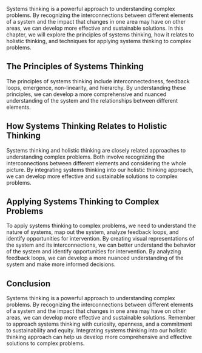 
Systems thinking is a powerful approach to understanding complex problems. By recognizing the interconnections between different elements of a system and the impact that changes in one area may have on other areas, we can develop more effective and sustainable solutions. In this chapter, we will explore the principles of systems thinking, how it relates to holistic thinking, and techniques for applying systems thinking to complex problems.

The Principles of Systems Thinking
----------------------------------

The principles of systems thinking include interconnectedness, feedback loops, emergence, non-linearity, and hierarchy. By understanding these principles, we can develop a more comprehensive and nuanced understanding of the system and the relationships between different elements.

How Systems Thinking Relates to Holistic Thinking
-------------------------------------------------

Systems thinking and holistic thinking are closely related approaches to understanding complex problems. Both involve recognizing the interconnections between different elements and considering the whole picture. By integrating systems thinking into our holistic thinking approach, we can develop more effective and sustainable solutions to complex problems.

Applying Systems Thinking to Complex Problems
---------------------------------------------

To apply systems thinking to complex problems, we need to understand the nature of systems, map out the system, analyze feedback loops, and identify opportunities for intervention. By creating visual representations of the system and its interconnections, we can better understand the behavior of the system and identify opportunities for intervention. By analyzing feedback loops, we can develop a more nuanced understanding of the system and make more informed decisions.

Conclusion
----------

Systems thinking is a powerful approach to understanding complex problems. By recognizing the interconnections between different elements of a system and the impact that changes in one area may have on other areas, we can develop more effective and sustainable solutions. Remember to approach systems thinking with curiosity, openness, and a commitment to sustainability and equity. Integrating systems thinking into our holistic thinking approach can help us develop more comprehensive and effective solutions to complex problems.
